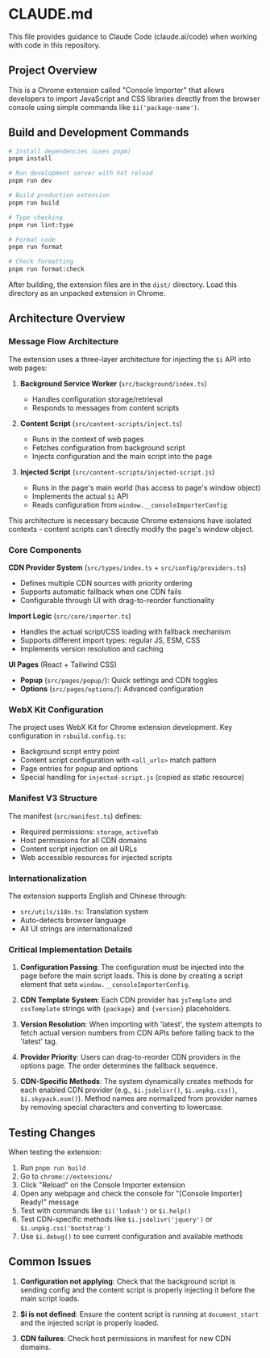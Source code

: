 # CLAUDE.md

This file provides guidance to Claude Code (claude.ai/code) when working with code in this repository.

## Project Overview

This is a Chrome extension called "Console Importer" that allows developers to import JavaScript and CSS libraries directly from the browser console using simple commands like `$i('package-name')`.

## Build and Development Commands

```bash
# Install dependencies (uses pnpm)
pnpm install

# Run development server with hot reload
pnpm run dev

# Build production extension
pnpm run build

# Type checking
pnpm run lint:type

# Format code
pnpm run format

# Check formatting
pnpm run format:check
```

After building, the extension files are in the `dist/` directory. Load this directory as an unpacked extension in Chrome.

## Architecture Overview

### Message Flow Architecture

The extension uses a three-layer architecture for injecting the `$i` API into web pages:

1. **Background Service Worker** (`src/background/index.ts`)
   - Handles configuration storage/retrieval
   - Responds to messages from content scripts

2. **Content Script** (`src/content-scripts/inject.ts`)
   - Runs in the context of web pages
   - Fetches configuration from background script
   - Injects configuration and the main script into the page

3. **Injected Script** (`src/content-scripts/injected-script.js`)
   - Runs in the page's main world (has access to page's window object)
   - Implements the actual `$i` API
   - Reads configuration from `window.__consoleImporterConfig`

This architecture is necessary because Chrome extensions have isolated contexts - content scripts can't directly modify the page's window object.

### Core Components

**CDN Provider System** (`src/types/index.ts` + `src/config/providers.ts`)
- Defines multiple CDN sources with priority ordering
- Supports automatic fallback when one CDN fails
- Configurable through UI with drag-to-reorder functionality

**Import Logic** (`src/core/importer.ts`)
- Handles the actual script/CSS loading with fallback mechanism
- Supports different import types: regular JS, ESM, CSS
- Implements version resolution and caching

**UI Pages** (React + Tailwind CSS)
- **Popup** (`src/pages/popup/`): Quick settings and CDN toggles
- **Options** (`src/pages/options/`): Advanced configuration

### WebX Kit Configuration

The project uses WebX Kit for Chrome extension development. Key configuration in `rsbuild.config.ts`:
- Background script entry point
- Content script configuration with `<all_urls>` match pattern
- Page entries for popup and options
- Special handling for `injected-script.js` (copied as static resource)

### Manifest V3 Structure

The manifest (`src/manifest.ts`) defines:
- Required permissions: `storage`, `activeTab`
- Host permissions for all CDN domains
- Content script injection on all URLs
- Web accessible resources for injected scripts

### Internationalization

The extension supports English and Chinese through:
- `src/utils/i18n.ts`: Translation system
- Auto-detects browser language
- All UI strings are internationalized

### Critical Implementation Details

1. **Configuration Passing**: The configuration must be injected into the page before the main script loads. This is done by creating a script element that sets `window.__consoleImporterConfig`.

2. **CDN Template System**: Each CDN provider has `jsTemplate` and `cssTemplate` strings with `{package}` and `{version}` placeholders.

3. **Version Resolution**: When importing with 'latest', the system attempts to fetch actual version numbers from CDN APIs before falling back to the 'latest' tag.

4. **Provider Priority**: Users can drag-to-reorder CDN providers in the options page. The order determines the fallback sequence.

5. **CDN-Specific Methods**: The system dynamically creates methods for each enabled CDN provider (e.g., `$i.jsdelivr()`, `$i.unpkg.css()`, `$i.skypack.esm()`). Method names are normalized from provider names by removing special characters and converting to lowercase.

## Testing Changes

When testing the extension:
1. Run `pnpm run build`
2. Go to `chrome://extensions/`
3. Click "Reload" on the Console Importer extension
4. Open any webpage and check the console for "[Console Importer] Ready!" message
5. Test with commands like `$i('lodash')` or `$i.help()`
6. Test CDN-specific methods like `$i.jsdelivr('jquery')` or `$i.unpkg.css('bootstrap')`
7. Use `$i.debug()` to see current configuration and available methods

## Common Issues

1. **Configuration not applying**: Check that the background script is sending config and the content script is properly injecting it before the main script loads.

2. **$i is not defined**: Ensure the content script is running at `document_start` and the injected script is properly loaded.

3. **CDN failures**: Check host permissions in manifest for new CDN domains.